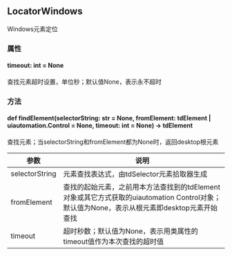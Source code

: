## LocatorWindows
Windows元素定位



### 属性

#### timeout: int = None
查找元素超时设置，单位秒；默认值None，表示永不超时



### 方法

#### def findElement(selectorString: str = None, fromElement: tdElement | uiautomation.Control = None, timeout: int = None) -> tdElement
查找元素；当selectorString和fromElement都为None时，返回desktop根元素

|  参数 | 说明  |
|---|---|
|  selectorString | 元素查找表达式，由tdSelector元素拾取器生成  |
|  fromElement | 查找的起始元素，之前用本方法查找到的tdElement对象或其它方式获取的uiautomation Control对象；默认值为None，表示从根元素即desktop元素开始查找  |
|  timeout | 超时秒数；默认值为None，表示用类属性的timeout值作为本次查找的超时值  |
